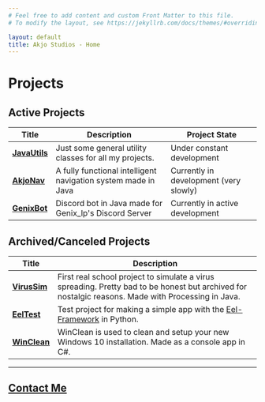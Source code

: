 ```yaml
---
# Feel free to add content and custom Front Matter to this file.
# To modify the layout, see https://jekyllrb.com/docs/themes/#overriding-theme-defaults

layout: default
title: Akjo Studios - Home
---
```


# Projects

## Active Projects

|  Title  |  Description  |  Project State  |
| ------- | ------------- | --------------- |
| **[JavaUtils](https://github.com/Akjo03/JavaUtils)** | Just some general utility classes for all my projects. | Under constant development |
| **[AkjoNav](https://github.com/Akjo03/AkjoNav)** | A fully functional intelligent navigation system made in Java | Currently in development (very slowly) |
| **[GenixBot](https://github.com/Akjo03/GenixBot)**  | Discord bot in Java made for Genix_lp's Discord Server | Currently in active development |

## Archived/Canceled Projects

|  Title  |  Description  |
| ------- | ------------- |
| **[VirusSim](https://github.com/Akjo03/VirusSim)** | First real school project to simulate a virus spreading. Pretty bad to be honest but archived for nostalgic reasons. Made with Processing in Java. |
| **[EelTest](https://github.com/Akjo03/EelTest)** | Test project for making a simple app with the [Eel-Framework](https://github.com/ChrisKnott/Eel) in Python. |
| **[WinClean](https://github.com/Akjo03/WinClean)** | WinClean is used to clean and setup your new Windows 10 installation. Made as a console app in C#. |

___

## **[Contact Me](mailto://lukas.freckmann@gmx.ch)**
